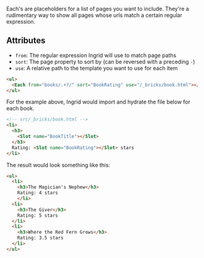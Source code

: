 Each's are placeholders for a list of pages you want to include. They're a rudimentary way to show all pages whose urls match a certain regular expression.

## Attributes
- `from`: The regular expression Ingrid will use to match page paths
- `sort`: The page property to sort by (can be reversed with a preceding `-`)
- `use`: A relative path to the template you want to use for each item

```html
<ul>
  <Each from="books/.+?/" sort="BookRating" use="/_bricks/book.html"></Each>
</ul>
```

For the example above, Ingrid would import and hydrate the file below for each book.

```html
<!-- src/_bricks/book.html -->
<li>
  <h3>
    <Slot name="BookTitle"></Slot>
  </h3>
  Rating: <Slot name="BookRating"></Slot> stars
</li>
```

The result would look something like this:

```html
<ul>
  <li>
    <h3>The Magician's Nephew</h3>
    Rating: 4 stars
    </li>
  <li>
    <h3>The Giver</h3>
    Rating: 5 stars
  </li>
  <li>
    <h3>Where the Red Fern Grows</h3>
    Rating: 3.5 stars
  </li>
</ul>
```
